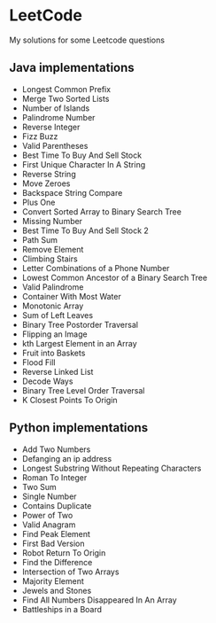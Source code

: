# LeetCode
My solutions for some Leetcode questions

## Java implementations
- Longest Common Prefix
- Merge Two Sorted Lists	
- Number of Islands	
- Palindrome Number	
- Reverse Integer
- Fizz Buzz
- Valid Parentheses
- Best Time To Buy And Sell Stock
- First Unique Character In A String
- Reverse String
- Move Zeroes
- Backspace String Compare
- Plus One
- Convert Sorted Array to Binary Search Tree
- Missing Number
- Best Time To Buy And Sell Stock 2
- Path Sum
- Remove Element
- Climbing Stairs
- Letter Combinations of a Phone Number
- Lowest Common Ancestor of a Binary Search Tree
- Valid Palindrome
- Container With Most Water
- Monotonic Array
- Sum of Left Leaves
- Binary Tree Postorder Traversal
- Flipping an Image
- kth Largest Element in an Array
- Fruit into Baskets
- Flood Fill
- Reverse Linked List
- Decode Ways
- Binary Tree Level Order Traversal
- K Closest Points To Origin

## Python implementations
- Add Two Numbers	
- Defanging an ip address
- Longest Substring Without Repeating Characters	
- Roman To Integer
- Two Sum
- Single Number
- Contains Duplicate
- Power of Two
- Valid Anagram
- Find Peak Element
- First Bad Version
- Robot Return To Origin
- Find the Difference
- Intersection of Two Arrays
- Majority Element
- Jewels and Stones
- Find All Numbers Disappeared In An Array
- Battleships in a Board